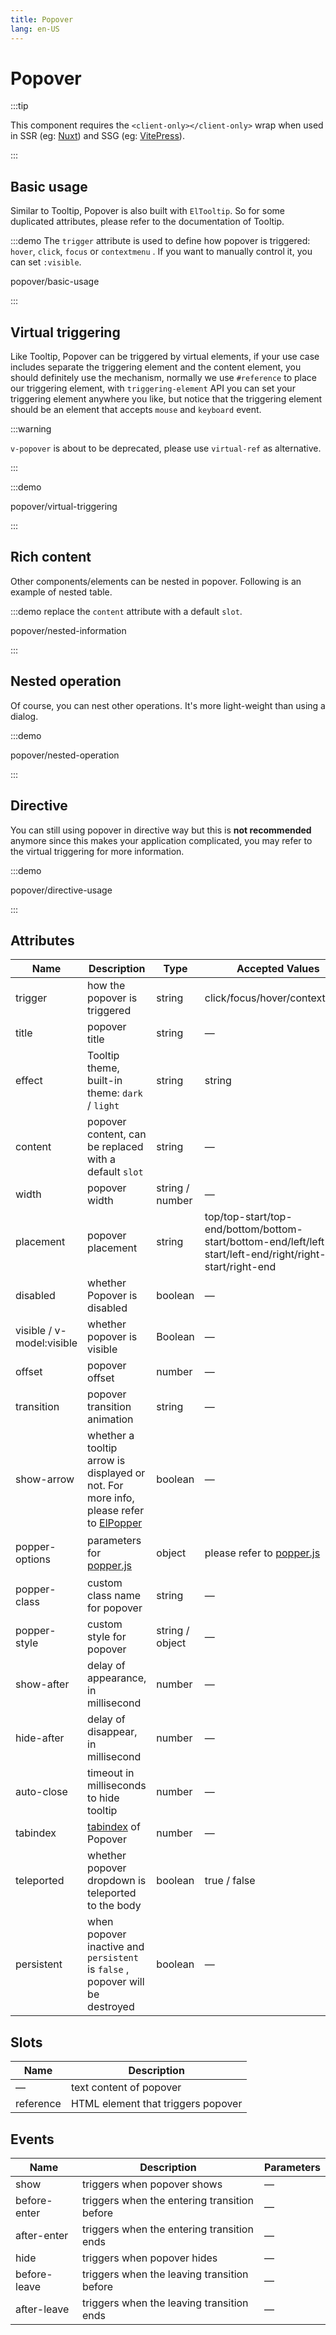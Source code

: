 ```yaml
---
title: Popover
lang: en-US
---
```


# Popover

:::tip

This component requires the `<client-only></client-only>` wrap when used in SSR (eg: [Nuxt](https://nuxt.com/v3)) and SSG (eg: [VitePress](https://vitepress.vuejs.org/)).

:::

## Basic usage

Similar to Tooltip, Popover is also built with `ElTooltip`. So for some duplicated attributes, please refer to the documentation of Tooltip.

:::demo The `trigger` attribute is used to define how popover is triggered: `hover`, `click`, `focus` or `contextmenu` . If you want to manually control it, you can set `:visible`.

popover/basic-usage

:::

## Virtual triggering

Like Tooltip, Popover can be triggered by virtual elements, if your use case includes separate the triggering element and the content element, you should definitely use the mechanism, normally we use `#reference` to place our triggering element, with `triggering-element` API you can set your triggering element anywhere you like, but notice that the triggering element should be an element that accepts `mouse` and `keyboard` event.

:::warning

`v-popover` is about to be deprecated, please use `virtual-ref` as alternative.

:::

:::demo

popover/virtual-triggering

:::

## Rich content

Other components/elements can be nested in popover. Following is an example of nested table.

:::demo replace the `content` attribute with a default `slot`.

popover/nested-information

:::

## Nested operation

Of course, you can nest other operations. It's more light-weight than using a dialog.

:::demo

popover/nested-operation

:::

## Directive

You can still using popover in directive way but this is **not recommended** anymore since this makes your application
complicated, you may refer to the virtual triggering for more information.

:::demo

popover/directive-usage

:::

## Attributes

| Name                      | Description                                                                                                                                                              | Type            | Accepted Values                                                                                           | Default                                                                    |
| ------------------------- | ------------------------------------------------------------------------------------------------------------------------------------------------------------------------ | --------------- | --------------------------------------------------------------------------------------------------------- | -------------------------------------------------------------------------- |
| trigger                   | how the popover is triggered                                                                                                                                             | string          | click/focus/hover/contextmenu                                                                             | hover                                                                      |
| title                     | popover title                                                                                                                                                            | string          | —                                                                                                         | —                                                                          |
| effect                    | Tooltip theme, built-in theme: `dark` / `light`                                                                                                                          | string          | string                                                                                                    | light                                                                      |
| content                   | popover content, can be replaced with a default `slot`                                                                                                                   | string          | —                                                                                                         | —                                                                          |
| width                     | popover width                                                                                                                                                            | string / number | —                                                                                                         | Min width 150px                                                            |
| placement                 | popover placement                                                                                                                                                        | string          | top/top-start/top-end/bottom/bottom-start/bottom-end/left/left-start/left-end/right/right-start/right-end | bottom                                                                     |
| disabled                  | whether Popover is disabled                                                                                                                                              | boolean         | —                                                                                                         | false                                                                      |
| visible / v-model:visible | whether popover is visible                                                                                                                                               | Boolean         | —                                                                                                         | false                                                                      |
| offset                    | popover offset                                                                                                                                                           | number          | —                                                                                                         | 0                                                                          |
| transition                | popover transition animation                                                                                                                                             | string          | —                                                                                                         | el-fade-in-linear                                                          |
| show-arrow                | whether a tooltip arrow is displayed or not. For more info, please refer to [ElPopper](https://github.com/element-plus/element-plus/tree/dev/packages/components/popper) | boolean         | —                                                                                                         | true                                                                       |
| popper-options            | parameters for [popper.js](https://popper.js.org/docs/v2/)                                                                                                               | object          | please refer to [popper.js](https://popper.js.org/docs/v2/)                                               | `{modifiers: [{name: 'computeStyles',options: {gpuAcceleration: false}}]}` |
| popper-class              | custom class name for popover                                                                                                                                            | string          | —                                                                                                         | —                                                                          |
| popper-style              | custom style for popover                                                                                                                                                 | string / object | —                                                                                                         | —                                                                          |
| show-after                | delay of appearance, in millisecond                                                                                                                                      | number          | —                                                                                                         | 0                                                                          |
| hide-after                | delay of disappear, in millisecond                                                                                                                                       | number          | —                                                                                                         | 200                                                                        |
| auto-close                | timeout in milliseconds to hide tooltip                                                                                                                                  | number          | —                                                                                                         | 0                                                                          |
| tabindex                  | [tabindex](https://developer.mozilla.org/en-US/docs/Web/HTML/Global_attributes/tabindex) of Popover                                                                      | number          | —                                                                                                         | —                                                                          |
| teleported                | whether popover dropdown is teleported to the body                                                                                                                       | boolean         | true / false                                                                                              | true                                                                       |
| persistent                | when popover inactive and `persistent` is `false` , popover will be destroyed                                                                                            | boolean         | —                                                                                                         | true                                                                       |

## Slots

| Name      | Description                        |
| --------- | ---------------------------------- |
| —         | text content of popover            |
| reference | HTML element that triggers popover |

## Events

| Name         | Description                                  | Parameters |
| ------------ | -------------------------------------------- | ---------- |
| show         | triggers when popover shows                  | —          |
| before-enter | triggers when the entering transition before | —          |
| after-enter  | triggers when the entering transition ends   | —          |
| hide         | triggers when popover hides                  | —          |
| before-leave | triggers when the leaving transition before  | —          |
| after-leave  | triggers when the leaving transition ends    | —          |
